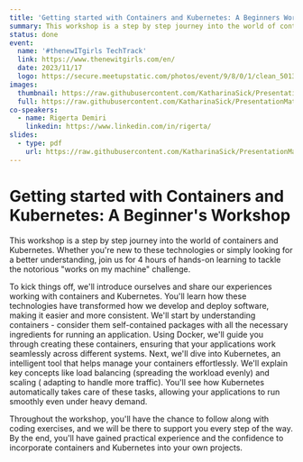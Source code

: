 ```yaml
---
title: 'Getting started with Containers and Kubernetes: A Beginners Workshop'
summary: This workshop is a step by step journey into the world of containers and Kubernetes. Whether you're new to these technologies or simply looking for a better understanding, join us for 4 hours of hands-on learning to tackle the notorious "works on my machine" challenge.
status: done
event:
  name: '#thenewITgirls TechTrack'
  link: https://www.thenewitgirls.com/en/
  date: 2023/11/17
  logo: https://secure.meetupstatic.com/photos/event/9/8/0/1/clean_501338913.webp
images:
  thumbnail: https://raw.githubusercontent.com/KatharinaSick/PresentationMaterials/main/20231117-TheNewItGirls/images/thumbnail.webp
  full: https://raw.githubusercontent.com/KatharinaSick/PresentationMaterials/main/20231117-TheNewItGirls/images/full.webp
co-speakers:
  - name: Rigerta Demiri
    linkedin: https://www.linkedin.com/in/rigerta/
slides:
  - type: pdf
    url: https://raw.githubusercontent.com/KatharinaSick/PresentationMaterials/main/20231117-TheNewItGirls/slides.pdf
---
```


# Getting started with Containers and Kubernetes: A Beginner's Workshop

This workshop is a step by step journey into the world of containers and Kubernetes. Whether you're new to these
technologies or simply looking for a better understanding, join us for 4 hours of hands-on learning to tackle the
notorious "works on my machine" challenge.

To kick things off, we'll introduce ourselves and share our experiences working with containers and Kubernetes. You'll
learn how these technologies have transformed how we develop and deploy software, making it easier and more consistent.
We'll start by understanding containers - consider them self-contained packages with all the necessary ingredients for
running an application. Using Docker, we'll guide you through creating these containers, ensuring that your applications
work seamlessly across different systems. Next, we'll dive into Kubernetes, an intelligent tool that helps manage your
containers effortlessly. We'll explain key concepts like load balancing (spreading the workload evenly) and scaling (
adapting to handle more traffic). You'll see how Kubernetes automatically takes care of these tasks, allowing your
applications to run smoothly even under heavy demand.

Throughout the workshop, you'll have the chance to follow along with coding exercises, and we will be there to support
you every step of the way. By the end, you'll have gained practical experience and the confidence to incorporate
containers and Kubernetes into your own projects.
